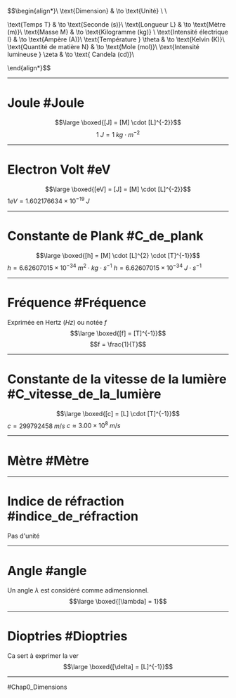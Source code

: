 $$\begin{align*}\\
\text{Dimension} & \to \text{Unité} \\ \\

\text{Temps T} & \to \text{Seconde (s)}\\
\text{Longueur L} & \to \text{Mètre (m)}\\
\text{Masse M} & \to \text{Kilogramme (kg)} \\
\text{Intensité électrique I}  & \to \text{Ampère (A)}\\
\text{Température } \theta & \to \text{Kelvin (K)}\\
\text{Quantité de matière N} & \to \text{Mole (mol)}\\
\text{Intensité lumineuse } \zeta & \to \text{ Candela (cd)}\\

\end{align*}$$

___
# Joule #Joule  
$$\large \boxed{[J] = [M] \cdot [L]^{-2}}$$
$$ 1\;J = 1\;kg \cdot m^{-2}$$
___
# Electron Volt #eV
$$\large \boxed{[eV] = [J] = [M] \cdot [L]^{-2}}$$
$1eV = 1.602 176 634 \times 10^{−19}\;J$
___
# Constante de Plank #C_de_plank 
$$\large \boxed{[h] =  [M] \cdot [L]^{2} \cdot [T]^{-1}}$$
$h=  6.62607015 \times 10^{-34} \; m^{2} \cdot kg \cdot s^{-1}$
$h=  6.62607015 \times 10^{-34} \; J \cdot s^{-1}$
___
# Fréquence #Fréquence 
Exprimée en Hertz ($Hz$)  ou notée $f$
$$\large \boxed{[f] =   [T]^{-1}}$$
$$f = \frac{1}{T}$$
___
# Constante de la vitesse de la lumière #C_vitesse_de_la_lumière
$$\large \boxed{[c] =  [L] \cdot [T]^{-1}}$$
$c = 299 792 458 \; m/s$
$c \approx 3.00\times 10^{8}\;m /s$
___
# Mètre #Mètre 
___
# Indice de réfraction #indice_de_réfraction
Pas d'unité 
___
# Angle #angle 
Un angle $\lambda$ est considéré comme adimensionnel.
$$\large \boxed{[\lambda] =  1}$$
___
# Dioptries #Dioptries 
Ca sert à exprimer la ver$$\large \boxed{[\delta] = [L]^{-1}}$$
___
#Chap0_Dimensions